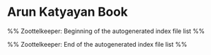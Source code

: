 # Arun Katyayan Book
%% Zoottelkeeper: Beginning of the autogenerated index file list  %%

%% Zoottelkeeper: End of the autogenerated index file list  %%
